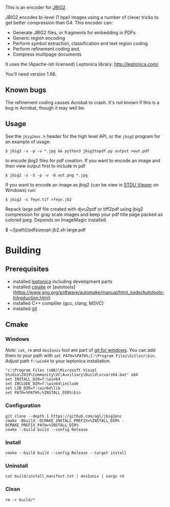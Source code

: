 This is an encoder for [JBIG2](fcd14492.pdf).

JBIG2 encodes bi-level (1 bpp) images using a number of clever tricks to get
better compression than G4. This encoder can:
   * Generate JBIG2 files, or fragments for embedding in PDFs
   * Generic region encoding
   * Perform symbol extraction, classification and text region coding
   * Perform refinement coding and,
   * Compress multipage documents

It uses the (Apache-ish licensed) Leptonica library:
  http://leptonica.com/

You'll need version 1.68.

## Known bugs

The refinement coding causes Acrobat to crash. It's not known if this is a bug
in Acrobat, though it may well be.


## Usage

See the `jbig2enc.h` header for the high level API, or the `jbig2` program for an
example of usage:

```
$ jbig2 -s -p -v *.jpg && python3 jbig2topdf.py output >out.pdf
```

to encode jbig2 files for pdf creation.
If you want to encode an image and then view output first to include in pdf

```
$ jbig2 -s -S -p -v -O out.png *.jpg
```

If you want to encode an image as jbig2 (can be view in [STDU Viewer](http://www.stdutility.com/stduviewer.html) on Windows) run:

```
$ jbig2 -s feyn.tif >feyn.jb2
```


Repack large pdf file created with djvu2pdf or tiff2pdf using jbig2 compression for gray scale
images and keep your pdf title page packed as colored jpeg. Depends on ImageMagic installed.

$ ~/[path]/pdfsizeopt-jb2.sh large.pdf


# Building

## Prerequisites

* installed [leptonica](http://www.leptonica.org/) including development parts
* installed [cmake](https://cmake.org/) or [autotools] (https://www.gnu.org/software/automake/manual/html_node/Autotools-Introduction.html)
* installed C++ compiller (gcc, clang, MSVC)
* installed [git](https://git-scm.com/)


## Cmake

### Windows


*Note*: `cat`, `rm` and `dos2unix` tool are part of [git for windows](https://gitforwindows.org/). You can add them to your path with `set PATH=%PATH%;C:\Program Files\Git\usr\bin`. Adjust path `f:\win64` to your leptonica installation.

```
"c:\Program Files (x86)\Microsoft Visual Studio\2019\Community\VC\Auxiliary\Build\vcvars64.bat" x64
set INSTALL_DIR=f:\win64
set INCLUDE_DIR=f:\win64\include
set LIB_DIR=f:\win64\lib
set PATH=%PATH%;%INSTALL_DIR%\bin
```

### Configuration

```
git clone --depth 1 https://github.com/agl/jbig2enc
cmake -Bbuild -DCMAKE_INSTALL_PREFIX=%INSTALL_DIR% -DCMAKE_PREFIX_PATH=%INSTALL_DIR%
cmake --build build --config Release
```

### Install

```
cmake --build build --config Release --target install
```

### Uninstall

```
cat build/install_manifest.txt | dos2unix | xargs rm

```

### Clean

```
rm -r build/*
```
